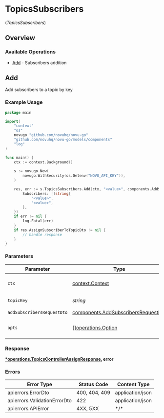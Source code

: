 # TopicsSubscribers
(*TopicsSubscribers*)

## Overview

### Available Operations

* [Add](#add) - Subscribers addition

## Add

Add subscribers to a topic by key

### Example Usage

```go
package main

import(
	"context"
	"os"
	novugo "github.com/novuhq/novu-go"
	"github.com/novuhq/novu-go/models/components"
	"log"
)

func main() {
    ctx := context.Background()
    
    s := novugo.New(
        novugo.WithSecurity(os.Getenv("NOVU_API_KEY")),
    )

    res, err := s.TopicsSubscribers.Add(ctx, "<value>", components.AddSubscribersRequestDto{
        Subscribers: []string{
            "<value>",
            "<value>",
        },
    })
    if err != nil {
        log.Fatal(err)
    }
    if res.AssignSubscriberToTopicDto != nil {
        // handle response
    }
}
```

### Parameters

| Parameter                                                                                  | Type                                                                                       | Required                                                                                   | Description                                                                                |
| ------------------------------------------------------------------------------------------ | ------------------------------------------------------------------------------------------ | ------------------------------------------------------------------------------------------ | ------------------------------------------------------------------------------------------ |
| `ctx`                                                                                      | [context.Context](https://pkg.go.dev/context#Context)                                      | :heavy_check_mark:                                                                         | The context to use for the request.                                                        |
| `topicKey`                                                                                 | *string*                                                                                   | :heavy_check_mark:                                                                         | The topic key                                                                              |
| `addSubscribersRequestDto`                                                                 | [components.AddSubscribersRequestDto](../../models/components/addsubscribersrequestdto.md) | :heavy_check_mark:                                                                         | N/A                                                                                        |
| `opts`                                                                                     | [][operations.Option](../../models/operations/option.md)                                   | :heavy_minus_sign:                                                                         | The options for this request.                                                              |

### Response

**[*operations.TopicsControllerAssignResponse](../../models/operations/topicscontrollerassignresponse.md), error**

### Errors

| Error Type                   | Status Code                  | Content Type                 |
| ---------------------------- | ---------------------------- | ---------------------------- |
| apierrors.ErrorDto           | 400, 404, 409                | application/json             |
| apierrors.ValidationErrorDto | 422                          | application/json             |
| apierrors.APIError           | 4XX, 5XX                     | \*/\*                        |